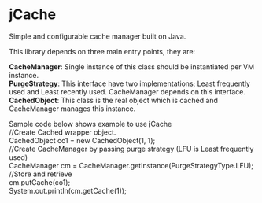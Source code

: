 # jCache
Simple and configurable cache manager built on Java.

This library depends on three main entry points, they are:


**CacheManager**: Single instance of this class should be instantiated per VM instance.  
**PurgeStrategy**: This interface have two implementations; Least frequently used and Least recently used. CacheManager depends on this interface.  
**CachedObject**: This class is the real object which is cached and CacheManager manages this instance.


Sample code below shows example to use jCache  
//Create Cached wrapper object.   
CachedObject co1 = new CachedObject(1, 1);  
//Create CacheManager by passing purge strategy (LFU is Least frequently used)  
CacheManager cm = CacheManager.getInstance(PurgeStrategyType.LFU);  
//Store and retrieve  
cm.putCache(co1);  
System.out.println(cm.getCache(1));

